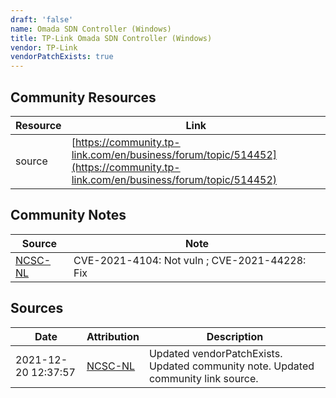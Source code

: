 ```yaml
---
draft: 'false'
name: Omada SDN Controller (Windows)
title: TP-Link Omada SDN Controller (Windows)
vendor: TP-Link
vendorPatchExists: true
---
```



## Community Resources
| Resource | Link |
| --- | --- |
| source | [https://community.tp-link.com/en/business/forum/topic/514452](https://community.tp-link.com/en/business/forum/topic/514452) |

## Community Notes
| Source | Note |
| --- | --- |
| [NCSC-NL](https://github.com/NCSC-NL/log4shell/blob/main/software/README.md) | CVE-2021-4104: Not vuln ; CVE-2021-44228: Fix </ul> |

## Sources
| Date | Attribution | Description |
| --- | --- | --- |
| 2021-12-20 12:37:57 | [NCSC-NL](https://github.com/NCSC-NL/log4shell/blob/main/software/README.md) | Updated vendorPatchExists. Updated community note. Updated community link source.  |
